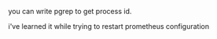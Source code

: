 you can write pgrep to get process id.

i've learned it while trying to restart prometheus configuration